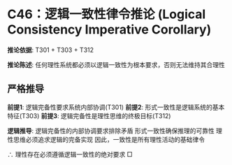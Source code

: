 # C46：逻辑一致性律令推论 (Logical Consistency Imperative Corollary)

**推论依据**: T301 + T303 + T312

**推论陈述**: 任何理性系统都必须以逻辑一致性为根本要求，否则无法维持其合理性

## 严格推导

**前提1**: 逻辑完备性要求系统内部协调(T301)
**前提2**: 形式一致性是逻辑系统的基本特征(T303)
**前提3**: 逻辑完备性是理性思维的终极目标(T312)

**逻辑推导**:
逻辑完备性的内部协调要求排除矛盾
形式一致性确保推理的可靠性
理性思维必须追求逻辑的完备实现
因此，一致性是所有理性活动的基础律令

∴ 理性存在必须遵循逻辑一致性的绝对要求 □